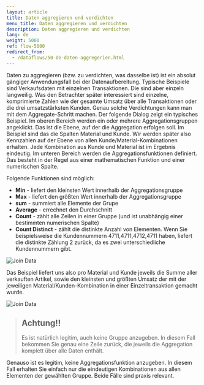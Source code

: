 ```yaml
---
layout: article
title: Daten aggregieren und verdichten
menu_title: Daten aggregieren und verdichten
description: Daten aggregieren und verdichten
lang: de
weight: 5000
ref: flow-5000
redirect_from:
  - /dataflows/50-de-daten-aggregerien.html
---
```

Daten zu aggregieren (bzw. zu verdichten, was dasselbe ist) ist ein absolut gängiger Anwendungsfall bei der Datenaufbereitung. 
Typische Beispiele sind Verkaufsdaten mit einzelnen Transaktionen. 
Die sind aber einzeln langweilig. 
Was den Betrachter später interessiert sind einzelne, komprimierte Zahlen wie der gesamte Umsatz über alle Transaktionen oder die drei umsatzstärksten Kunden. 
Genau solche Verdichtungen kann man mit dem Aggregate-Schritt machen.
Der folgende Dialog zeigt ein typisches Beispiel. 
Im oberen Bereich werden ein oder mehrere Aggregationsgruppen angeklickt. 
Das ist die Ebene, auf der die Aggregation erfolgen soll. 
Im Beispiel sind das die Spalten Material und Kunde. Wir werden später also Kennzahlen auf der Ebene von allen Kunde/Material-Kombinationen erhalten. 
Jede Kombination aus Kunde und Material ist im Ergebnis eindeutig.
Im unteren Bereich werden die Aggregationsfunktionen definiert. 
Das besteht in der Regel aus einer mathematischen Funktion und einer numerischen Spalte. 

Folgende Funktionen sind möglich:

* **Min** - liefert den kleinsten Wert innerhalb der Aggregationsgruppe
* **Max** - liefert den größten Wert innerhalb der Aggregationsgruppe
* **sum** - summiert alle Elemente der Grupe
* **Average** - errechnet den Durchschnitt
* **Count** - zählt alle Zeilen in einer Gruppe (und ist unabhängig einer bestimmten numerischen Spalte)
* **Count Distinct** - zählt die distinkte Anzahl von Elementen. Wenn Sie beispielsweise die Kundennummern 4711,4711,4712,4711 haben, liefert die distinkte Zählung 2 zurück, da es zwei unterschiedliche Kundennummern gibt.

![Join Data](/assets/images/dataflows/dataflows-aggregate01.png)

Das Beispiel liefert uns also pro Material und Kunde jeweils die Summe aller verkauften Artikel, sowie den kleinsten und größten Umsatz der mit der jeweiligen Material/Kunden-Kombination in einer Einzeltransaktion gemacht wurde.

![Join Data](/assets/images/dataflows/dataflows-aggregate02.png)

> ## Achtung!! 
>
>Es ist natürlich legitim, auch keine Gruppe anzugeben. In diesem Fall bekommen Sie genau eine Zeile zurück, die jeweils die Aggregation komplett über alle Daten enthält. 

Genauso ist es legitim, keine Aggregationsfunktion anzugeben. 
In diesem Fall erhalten Sie einfach nur die eindeutigen Kombinationen aus allen Elementen der gewählten Gruppe. 
Beide Fälle sind praxis relevant.
